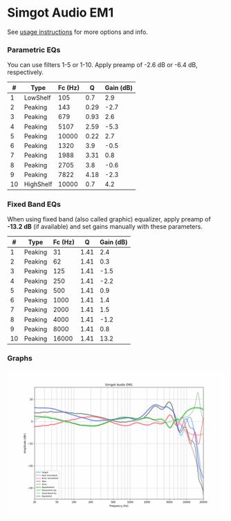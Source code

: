 # Simgot Audio EM1
See [usage instructions](https://github.com/jaakkopasanen/AutoEq#usage) for more options and info.

### Parametric EQs
You can use filters 1-5 or 1-10. Apply preamp of -2.6 dB or -6.4 dB, respectively.

|   # | Type      |   Fc (Hz) |    Q |   Gain (dB) |
|-----|-----------|-----------|------|-------------|
|   1 | LowShelf  |       105 | 0.7  |         2.9 |
|   2 | Peaking   |       143 | 0.29 |        -2.7 |
|   3 | Peaking   |       679 | 0.93 |         2.6 |
|   4 | Peaking   |      5107 | 2.59 |        -5.3 |
|   5 | Peaking   |     10000 | 0.22 |         2.7 |
|   6 | Peaking   |      1320 | 3.9  |        -0.5 |
|   7 | Peaking   |      1988 | 3.31 |         0.8 |
|   8 | Peaking   |      2705 | 3.8  |        -0.6 |
|   9 | Peaking   |      7822 | 4.18 |        -2.3 |
|  10 | HighShelf |     10000 | 0.7  |         4.2 |

### Fixed Band EQs
When using fixed band (also called graphic) equalizer, apply preamp of **-13.2 dB** (if available) and set gains manually with these parameters.

|   # | Type    |   Fc (Hz) |    Q |   Gain (dB) |
|-----|---------|-----------|------|-------------|
|   1 | Peaking |        31 | 1.41 |         2.4 |
|   2 | Peaking |        62 | 1.41 |         0.3 |
|   3 | Peaking |       125 | 1.41 |        -1.5 |
|   4 | Peaking |       250 | 1.41 |        -2.2 |
|   5 | Peaking |       500 | 1.41 |         0.9 |
|   6 | Peaking |      1000 | 1.41 |         1.4 |
|   7 | Peaking |      2000 | 1.41 |         1.5 |
|   8 | Peaking |      4000 | 1.41 |        -1.2 |
|   9 | Peaking |      8000 | 1.41 |         0.8 |
|  10 | Peaking |     16000 | 1.41 |        13.2 |

### Graphs
![](./Simgot%20Audio%20EM1.png)
